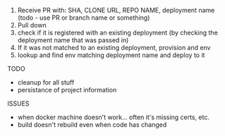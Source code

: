 1. Receive PR with: SHA, CLONE URL, REPO NAME, deployment name (todo - use PR or branch name or something)
2. Pull down
3. check if it is registered with an existing deployment (by checking the deployment name that was passed in)
4. If it was not matched to an existing deployment, provision and env
5. lookup and find env matching deployment name and deploy to it

TODO
* cleanup for all stuff
* persistance of project information

ISSUES
* when docker machine doesn't work... often it's missing certs, etc.
* build doesn't rebuild even when code has changed
